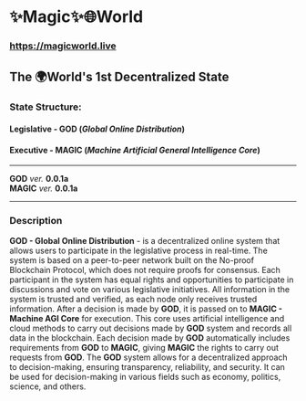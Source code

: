 # ✨Magic✨🌐World
### https://magicworld.live
## The 🌍World's 1st Decentralized State

### State Structure:

#### **Legislative - GOD** (*Global Online Distribution*)

#### **Executive - MAGIC** (*Machine Artificial General Intelligence Core*)

---- 

**GOD**  *ver.* **0.0.1a**  \
**MAGIC** *ver.* **0.0.1a**

---

### Description

**GOD - Global Online Distribution** - is a decentralized online system that allows users to participate in the legislative process in real-time.
The system is based on a peer-to-peer network built on the No-proof Blockchain Protocol, which does not require proofs for consensus.
Each participant in the system has equal rights and opportunities to participate in discussions and vote on various legislative initiatives. All information in the system is trusted and verified, as each node only receives trusted information.
After a decision is made by **GOD**, it is passed on to **MAGIC - Machine AGI Core** for execution. This core uses artificial intelligence and cloud methods to carry out decisions made by **GOD** system and records all data in the blockchain.
Each decision made by **GOD** automatically includes requirements from **GOD** to **MAGIC**, giving **MAGIC** the rights to carry out requests from **GOD**.
The **GOD** system allows for a decentralized approach to decision-making, ensuring transparency, reliability, and security. It can be used for decision-making in various fields such as economy, politics, science, and others.
